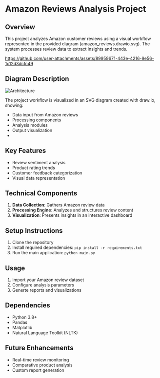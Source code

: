 # Amazon Reviews Analysis Project

## Overview
This project analyzes Amazon customer reviews using a visual workflow represented in the provided diagram (amazon_reviews.drawio.svg). The system processes review data to extract insights and trends.

https://github.com/user-attachments/assets/89959671-443e-4216-9e56-1c12d3dcfc49

## Diagram Description

![Architecture](https://github.com/user-attachments/assets/5d573e29-5ba9-44be-a9bb-17487255dc83)

The project workflow is visualized in an SVG diagram created with draw.io, showing:
- Data input from Amazon reviews
- Processing components
- Analysis modules
- Output visualization
- 
## Key Features
- Review sentiment analysis
- Product rating trends
- Customer feedback categorization
- Visual data representation

## Technical Components
1. **Data Collection**: Gathers Amazon review data
2. **Processing Engine**: Analyzes and structures review content
3. **Visualization**: Presents insights in an interactive dashboard

## Setup Instructions
1. Clone the repository
2. Install required dependencies: `pip install -r requirements.txt`
3. Run the main application: `python main.py`

## Usage
1. Import your Amazon review dataset
2. Configure analysis parameters
3. Generte reports and visualizations

## Dependencies
- Python 3.8+
- Pandas
- Matplotlib
- Natural Language Toolkit (NLTK)

## Future Enhancements
- Real-time review monitoring
- Comparative product analysis
- Custom report generation

